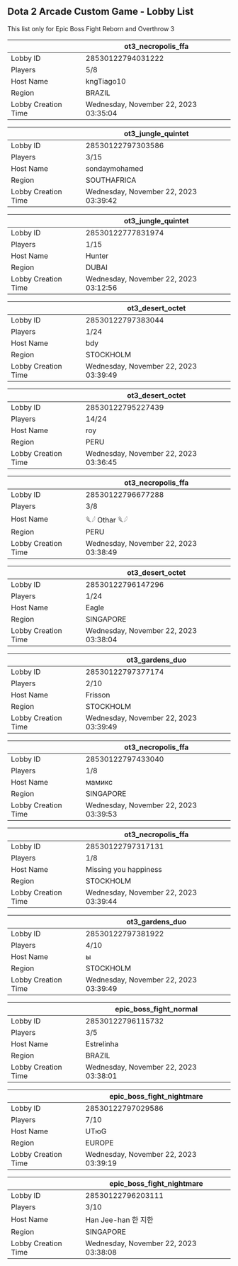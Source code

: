 ## Dota 2 Arcade Custom Game - Lobby List

This list only for Epic Boss Fight Reborn and Overthrow 3

|  | ot3_necropolis_ffa |
| ------ | ------ |
| Lobby ID | 28530122794031222 |
| Players | 5/8 |
| Host Name | kngTiago10 |
| Region | BRAZIL |
| Lobby Creation Time | Wednesday, November 22, 2023 03:35:04 |


|  | ot3_jungle_quintet |
| ------ | ------ |
| Lobby ID | 28530122797303586 |
| Players | 3/15 |
| Host Name | sondaymohamed |
| Region | SOUTHAFRICA |
| Lobby Creation Time | Wednesday, November 22, 2023 03:39:42 |


|  | ot3_jungle_quintet |
| ------ | ------ |
| Lobby ID | 28530122777831974 |
| Players | 1/15 |
| Host Name | Hunter |
| Region | DUBAI |
| Lobby Creation Time | Wednesday, November 22, 2023 03:12:56 |


|  | ot3_desert_octet |
| ------ | ------ |
| Lobby ID | 28530122797383044 |
| Players | 1/24 |
| Host Name | bdy |
| Region | STOCKHOLM |
| Lobby Creation Time | Wednesday, November 22, 2023 03:39:49 |


|  | ot3_desert_octet |
| ------ | ------ |
| Lobby ID | 28530122795227439 |
| Players | 14/24 |
| Host Name | roy |
| Region | PERU |
| Lobby Creation Time | Wednesday, November 22, 2023 03:36:45 |


|  | ot3_necropolis_ffa |
| ------ | ------ |
| Lobby ID | 28530122796677288 |
| Players | 3/8 |
| Host Name | 𓆰𓆪 Othar 𓆰𓆪 |
| Region | PERU |
| Lobby Creation Time | Wednesday, November 22, 2023 03:38:49 |


|  | ot3_desert_octet |
| ------ | ------ |
| Lobby ID | 28530122796147296 |
| Players | 1/24 |
| Host Name | Eagle |
| Region | SINGAPORE |
| Lobby Creation Time | Wednesday, November 22, 2023 03:38:04 |


|  | ot3_gardens_duo |
| ------ | ------ |
| Lobby ID | 28530122797377174 |
| Players | 2/10 |
| Host Name | Frisson |
| Region | STOCKHOLM |
| Lobby Creation Time | Wednesday, November 22, 2023 03:39:49 |


|  | ot3_necropolis_ffa |
| ------ | ------ |
| Lobby ID | 28530122797433040 |
| Players | 1/8 |
| Host Name | мамикс |
| Region | SINGAPORE |
| Lobby Creation Time | Wednesday, November 22, 2023 03:39:53 |


|  | ot3_necropolis_ffa |
| ------ | ------ |
| Lobby ID | 28530122797317131 |
| Players | 1/8 |
| Host Name | Missing you happiness |
| Region | STOCKHOLM |
| Lobby Creation Time | Wednesday, November 22, 2023 03:39:44 |


|  | ot3_gardens_duo |
| ------ | ------ |
| Lobby ID | 28530122797381922 |
| Players | 4/10 |
| Host Name | ы |
| Region | STOCKHOLM |
| Lobby Creation Time | Wednesday, November 22, 2023 03:39:49 |


|  | epic_boss_fight_normal |
| ------ | ------ |
| Lobby ID | 28530122796115732 |
| Players | 3/5 |
| Host Name | Estrelinha |
| Region | BRAZIL |
| Lobby Creation Time | Wednesday, November 22, 2023 03:38:01 |


|  | epic_boss_fight_nightmare |
| ------ | ------ |
| Lobby ID | 28530122797029586 |
| Players | 7/10 |
| Host Name | UTюG |
| Region | EUROPE |
| Lobby Creation Time | Wednesday, November 22, 2023 03:39:19 |


|  | epic_boss_fight_nightmare |
| ------ | ------ |
| Lobby ID | 28530122796203111 |
| Players | 3/10 |
| Host Name | Han Jee-han  한 지한 |
| Region | SINGAPORE |
| Lobby Creation Time | Wednesday, November 22, 2023 03:38:08 |


